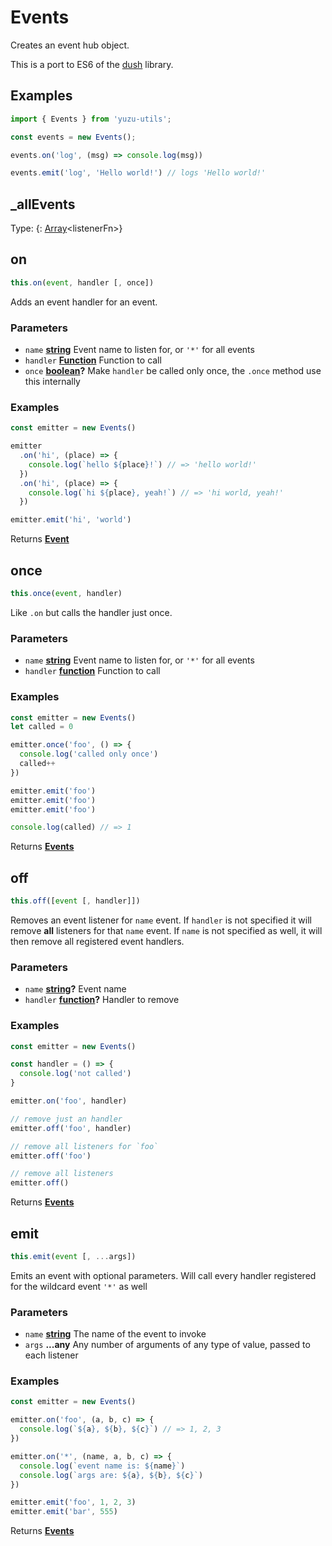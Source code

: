 <!-- Generated by documentation.js. Update this documentation by updating the source code. -->

# Events

Creates an event hub object.

This is a port to ES6 of the [dush][1] library.

## Examples

```javascript
import { Events } from 'yuzu-utils';

const events = new Events();

events.on('log', (msg) => console.log(msg))

events.emit('log', 'Hello world!') // logs 'Hello world!'
```

## \_allEvents

Type: {: [Array][2]&lt;listenerFn>}

## on

```js
this.on(event, handler [, once])
```

Adds an event handler for an event.

### Parameters

-   `name` **[string][3]** Event name to listen for, or `'*'` for all events
-   `handler` **[Function][4]** Function to call
-   `once` **[boolean][5]?** Make `handler` be called only once, the `.once` method use this internally

### Examples

```javascript
const emitter = new Events()

emitter
  .on('hi', (place) => {
    console.log(`hello ${place}!`) // => 'hello world!'
  })
  .on('hi', (place) => {
    console.log(`hi ${place}, yeah!`) // => 'hi world, yeah!'
  })

emitter.emit('hi', 'world')
```

Returns **[Event][6]** 

## once

```js
this.once(event, handler)
```

Like `.on` but calls the handler just once.

### Parameters

-   `name` **[string][3]** Event name to listen for, or `'*'` for all events
-   `handler` **[function][4]** Function to call

### Examples

```javascript
const emitter = new Events()
let called = 0

emitter.once('foo', () => {
  console.log('called only once')
  called++
})

emitter.emit('foo')
emitter.emit('foo')
emitter.emit('foo')

console.log(called) // => 1
```

Returns **[Events][7]** 

## off

```js
this.off([event [, handler]])
```

Removes an event listener for `name` event. If `handler` is not specified it will remove **all** listeners for that `name` event.
If `name` is not specified as well, it will then remove all registered event handlers.

### Parameters

-   `name` **[string][3]?** Event name
-   `handler` **[function][4]?** Handler to remove

### Examples

```javascript
const emitter = new Events()

const handler = () => {
  console.log('not called')
}

emitter.on('foo', handler)

// remove just an handler
emitter.off('foo', handler)

// remove all listeners for `foo`
emitter.off('foo')

// remove all listeners
emitter.off()
```

Returns **[Events][7]** 

## emit

```js
this.emit(event [, ...args])
```

Emits an event with optional parameters.
Will call every handler registered for the wildcard event `'*'` as well

### Parameters

-   `name` **[string][3]** The name of the event to invoke
-   `args` **...any** Any number of arguments of any type of value, passed to each listener

### Examples

```javascript
const emitter = new Events()

emitter.on('foo', (a, b, c) => {
  console.log(`${a}, ${b}, ${c}`) // => 1, 2, 3
})

emitter.on('*', (name, a, b, c) => {
  console.log(`event name is: ${name}`)
  console.log(`args are: ${a}, ${b}, ${c}`)
})

emitter.emit('foo', 1, 2, 3)
emitter.emit('bar', 555)
```

Returns **[Events][7]** 

[1]: https://github.com/tunnckoCoreLabs/dush

[2]: https://developer.mozilla.org/docs/Web/JavaScript/Reference/Global_Objects/Array

[3]: https://developer.mozilla.org/docs/Web/JavaScript/Reference/Global_Objects/String

[4]: https://developer.mozilla.org/docs/Web/JavaScript/Reference/Statements/function

[5]: https://developer.mozilla.org/docs/Web/JavaScript/Reference/Global_Objects/Boolean

[6]: https://developer.mozilla.org/docs/Web/API/Event

[7]: #events
